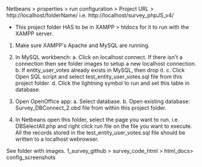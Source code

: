 Netbeans > properties > run configuration > Project URL > http://localhost/folderName/ i.e. http://localhost/survey_phpJS_v4/

* This project folder HAS to be in XAMPP > htdocs for it to run with the XAMPP server.

1. Make sure XAMPP's Apache and MySQL are running. 

2. In MySQL workbench: 
   a. Click on localhost connect. If there isn't a connection 
      then see folder images to setup a new localhost connection.
   b. If entity_user_votes already exists in MySQL, then drop it.
   c. Click Open SQL script and select test_entity_user_votes.sql file 
      from this project folder.
   d. Click the lightning symbol to run and set this table in database.
  
3. Open OpenOffice app:
   a. Select database.
   b. Open existing database: Survey_DBConnect_2.obd file from within this project folder.
4. In Netbeans open this folder, select the page you want to run. i.e. DBSelectAll.php
   and right click run file on the file you want to execute. All the records stored
   in the test_entity_user_votes.sql file should be written to a localhost webrowser.

See folder with images. 1_survey_github > survey_code_html > html_docs> config_screenshots



